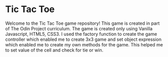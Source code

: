 # Tic Tac Toe
Welcome to the Tic Tac Toe game repository! This game is created in part of The Odin Project curriculum. The game is created only using Vanilla Javascript, HTML5, CSS3. I used the factory function to create the game controller which enabled me to create 3x3 game and set  object expression which enabled me to create my own methods for the game. This helped me to set value of the cell and check for tie or win.
